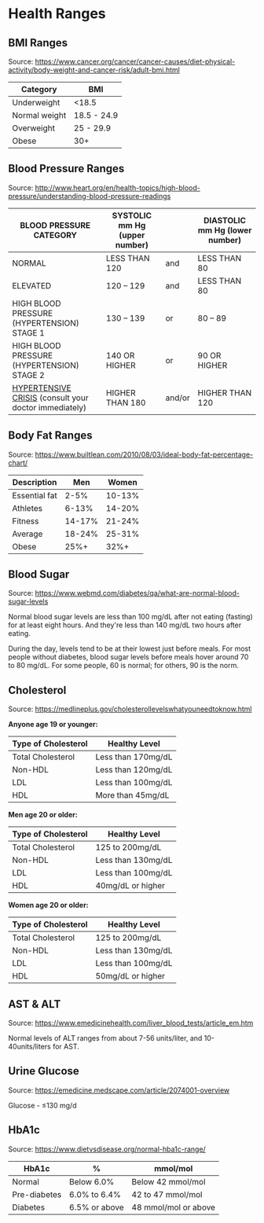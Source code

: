 # Health Ranges

## BMI Ranges

Source: https://www.cancer.org/cancer/cancer-causes/diet-physical-activity/body-weight-and-cancer-risk/adult-bmi.html

| Category      | BMI         |
| ------------- | ----------- |
| Underweight   | <18.5       |
| Normal weight | 18.5 - 24.9 |
| Overweight    | 25 - 29.9   |
| Obese         | 30+         |



## Blood Pressure Ranges

Source: http://www.heart.org/en/health-topics/high-blood-pressure/understanding-blood-pressure-readings

| BLOOD PRESSURE CATEGORY                                      | SYSTOLIC mm Hg (upper number) |        | DIASTOLIC mm Hg (lower number) |
| ------------------------------------------------------------ | ----------------------------- | ------ | ------------------------------ |
| NORMAL                                                       | LESS THAN 120                 | and    | LESS THAN 80                   |
| ELEVATED                                                     | 120 – 129                     | and    | LESS THAN 80                   |
| HIGH BLOOD PRESSURE (HYPERTENSION) STAGE 1                   | 130 – 139                     | or     | 80 – 89                        |
| HIGH BLOOD PRESSURE (HYPERTENSION) STAGE 2                   | 140 OR HIGHER                 | or     | 90 OR HIGHER                   |
| [HYPERTENSIVE CRISIS](http://www.heart.org/en/health-topics/high-blood-pressure/understanding-blood-pressure-readings/hypertensive-crisis-when-you-should-call-911-for-high-blood-pressure)  (consult your doctor immediately) | HIGHER THAN 180               | and/or | HIGHER THAN 120                |

## Body Fat Ranges

Source: https://www.builtlean.com/2010/08/03/ideal-body-fat-percentage-chart/

| Description   | Men    | Women  |
| ------------- | ------ | ------ |
| Essential fat | 2-5%   | 10-13% |
| Athletes      | 6-13%  | 14-20% |
| Fitness       | 14-17% | 21-24% |
| Average       | 18-24% | 25-31% |
| Obese         | 25%+   | 32%+   |

## Blood Sugar

Source: https://www.webmd.com/diabetes/qa/what-are-normal-blood-sugar-levels

Normal blood sugar levels are less than 100 mg/dL after not eating (fasting) for at least eight hours. And they're less than 140 mg/dL two hours after eating.

During the day, levels tend to be at their lowest just before meals. For most people without diabetes, blood sugar levels before meals hover around 70 to 80 mg/dL. For some people, 60 is normal; for others, 90 is the norm.

## Cholesterol

Source: https://medlineplus.gov/cholesterollevelswhatyouneedtoknow.html

**Anyone age 19 or younger:**

| Type of Cholesterol | Healthy Level      |
| ------------------- | ------------------ |
| Total Cholesterol   | Less than 170mg/dL |
| Non-HDL             | Less than 120mg/dL |
| LDL                 | Less than 100mg/dL |
| HDL                 | More than 45mg/dL  |

**Men age 20 or older:**

| Type of Cholesterol | Healthy Level      |
| ------------------- | ------------------ |
| Total Cholesterol   | 125 to 200mg/dL    |
| Non-HDL             | Less than 130mg/dL |
| LDL                 | Less than 100mg/dL |
| HDL                 | 40mg/dL or higher  |

**Women age 20 or older:**

| Type of Cholesterol | Healthy Level      |
| ------------------- | ------------------ |
| Total Cholesterol   | 125 to 200mg/dL    |
| Non-HDL             | Less than 130mg/dL |
| LDL                 | Less than 100mg/dL |
| HDL                 | 50mg/dL or higher  |

## AST & ALT

Source: https://www.emedicinehealth.com/liver_blood_tests/article_em.htm

Normal levels of ALT ranges from about 7-56 units/liter, and 10-40units/liters for AST.

## Urine Glucose

Source: https://emedicine.medscape.com/article/2074001-overview

Glucose - ≤130 mg/d

## HbA1c

Source: https://www.dietvsdisease.org/normal-hba1c-range/

| **HbA1c**    | **%**         | **mmol/mol**         |
| ------------ | ------------- | -------------------- |
| Normal       | Below 6.0%    | Below 42 mmol/mol    |
| Pre-diabetes | 6.0% to 6.4%  | 42 to 47 mmol/mol    |
| Diabetes     | 6.5% or above | 48 mmol/mol or above |